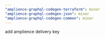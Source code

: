 ```yaml
---
"amplience-graphql-codegen-terraform": minor
"amplience-graphql-codegen-json": minor
"amplience-graphql-codegen-common": minor
---
```


add amplience delivery key
